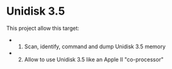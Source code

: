 # Unidisk 3.5

This project allow this target:
* 1) Scan, identify, command and dump Unidisk 3.5 memory
* 2) Allow to use Unidisk 3.5 like an Apple II "co-processor"
